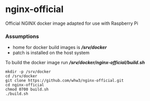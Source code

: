# nginx-official
Official NGINX docker image adapted for use with Raspberry Pi

### Assumptions
* home for docker build images is ***/srv/docker***
* patch is installed on the host system

To build the docker image run ***/srv/docker/nginx-official/build.sh***
```
mkdir -p /srv/docker
cd /srv/docker
git clone https://github.com/whw3/nginx-official.git
cd nginx-official
chmod 0700 build.sh
./build.sh 
```
